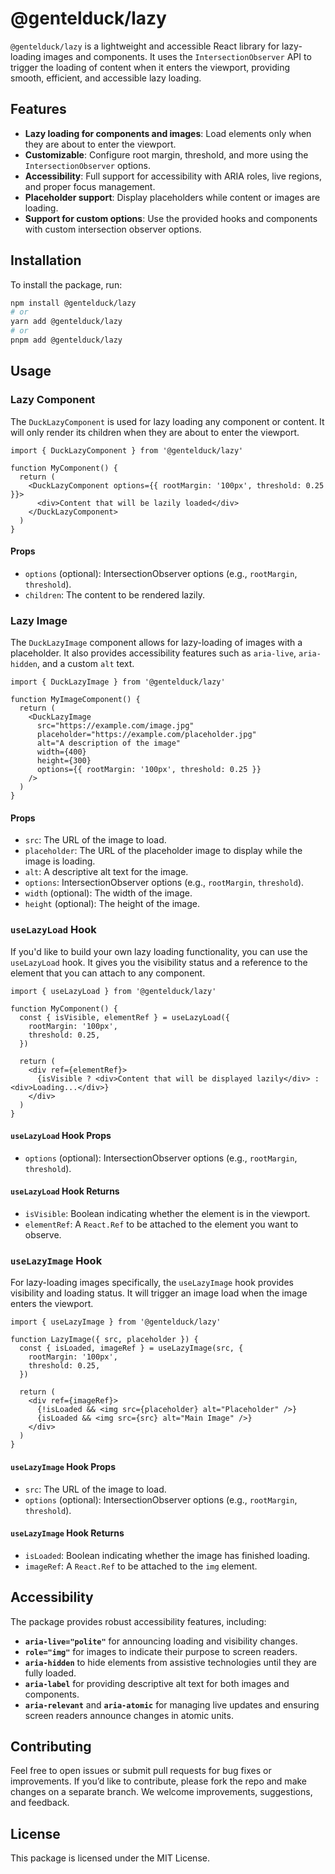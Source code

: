# @gentelduck/lazy

`@gentelduck/lazy` is a lightweight and accessible React library for lazy-loading images and components. It uses the `IntersectionObserver` API to trigger the loading of content when it enters the viewport, providing smooth, efficient, and accessible lazy loading.

## Features

- **Lazy loading for components and images**: Load elements only when they are about to enter the viewport.
- **Customizable**: Configure root margin, threshold, and more using the `IntersectionObserver` options.
- **Accessibility**: Full support for accessibility with ARIA roles, live regions, and proper focus management.
- **Placeholder support**: Display placeholders while content or images are loading.
- **Support for custom options**: Use the provided hooks and components with custom intersection observer options.

## Installation

To install the package, run:

```bash
npm install @gentelduck/lazy
# or
yarn add @gentelduck/lazy
# or
pnpm add @gentelduck/lazy
```

## Usage

### Lazy Component

The `DuckLazyComponent` is used for lazy loading any component or content. It will only render its children when they are about to enter the viewport.

```tsx
import { DuckLazyComponent } from '@gentelduck/lazy'

function MyComponent() {
  return (
    <DuckLazyComponent options={{ rootMargin: '100px', threshold: 0.25 }}>
      <div>Content that will be lazily loaded</div>
    </DuckLazyComponent>
  )
}
```

#### Props

- `options` (optional): IntersectionObserver options (e.g., `rootMargin`, `threshold`).
- `children`: The content to be rendered lazily.

### Lazy Image

The `DuckLazyImage` component allows for lazy-loading of images with a placeholder. It also provides accessibility features such as `aria-live`, `aria-hidden`, and a custom `alt` text.

```tsx
import { DuckLazyImage } from '@gentelduck/lazy'

function MyImageComponent() {
  return (
    <DuckLazyImage
      src="https://example.com/image.jpg"
      placeholder="https://example.com/placeholder.jpg"
      alt="A description of the image"
      width={400}
      height={300}
      options={{ rootMargin: '100px', threshold: 0.25 }}
    />
  )
}
```

#### Props

- `src`: The URL of the image to load.
- `placeholder`: The URL of the placeholder image to display while the image is loading.
- `alt`: A descriptive alt text for the image.
- `options`: IntersectionObserver options (e.g., `rootMargin`, `threshold`).
- `width` (optional): The width of the image.
- `height` (optional): The height of the image.

### `useLazyLoad` Hook

If you'd like to build your own lazy loading functionality, you can use the `useLazyLoad` hook. It gives you the visibility status and a reference to the element that you can attach to any component.

```tsx
import { useLazyLoad } from '@gentelduck/lazy'

function MyComponent() {
  const { isVisible, elementRef } = useLazyLoad({
    rootMargin: '100px',
    threshold: 0.25,
  })

  return (
    <div ref={elementRef}>
      {isVisible ? <div>Content that will be displayed lazily</div> : <div>Loading...</div>}
    </div>
  )
}
```

#### `useLazyLoad` Hook Props

- `options` (optional): IntersectionObserver options (e.g., `rootMargin`, `threshold`).

#### `useLazyLoad` Hook Returns

- `isVisible`: Boolean indicating whether the element is in the viewport.
- `elementRef`: A `React.Ref` to be attached to the element you want to observe.

### `useLazyImage` Hook

For lazy-loading images specifically, the `useLazyImage` hook provides visibility and loading status. It will trigger an image load when the image enters the viewport.

```tsx
import { useLazyImage } from '@gentelduck/lazy'

function LazyImage({ src, placeholder }) {
  const { isLoaded, imageRef } = useLazyImage(src, {
    rootMargin: '100px',
    threshold: 0.25,
  })

  return (
    <div ref={imageRef}>
      {!isLoaded && <img src={placeholder} alt="Placeholder" />}
      {isLoaded && <img src={src} alt="Main Image" />}
    </div>
  )
}
```

#### `useLazyImage` Hook Props

- `src`: The URL of the image to load.
- `options` (optional): IntersectionObserver options (e.g., `rootMargin`, `threshold`).

#### `useLazyImage` Hook Returns

- `isLoaded`: Boolean indicating whether the image has finished loading.
- `imageRef`: A `React.Ref` to be attached to the `img` element.

## Accessibility

The package provides robust accessibility features, including:

- **`aria-live="polite"`** for announcing loading and visibility changes.
- **`role="img"`** for images to indicate their purpose to screen readers.
- **`aria-hidden`** to hide elements from assistive technologies until they are fully loaded.
- **`aria-label`** for providing descriptive alt text for both images and components.
- **`aria-relevant`** and **`aria-atomic`** for managing live updates and ensuring screen readers announce changes in atomic units.

## Contributing

Feel free to open issues or submit pull requests for bug fixes or improvements. If you’d like to contribute, please fork the repo and make changes on a separate branch. We welcome improvements, suggestions, and feedback.

## License

This package is licensed under the MIT License.
